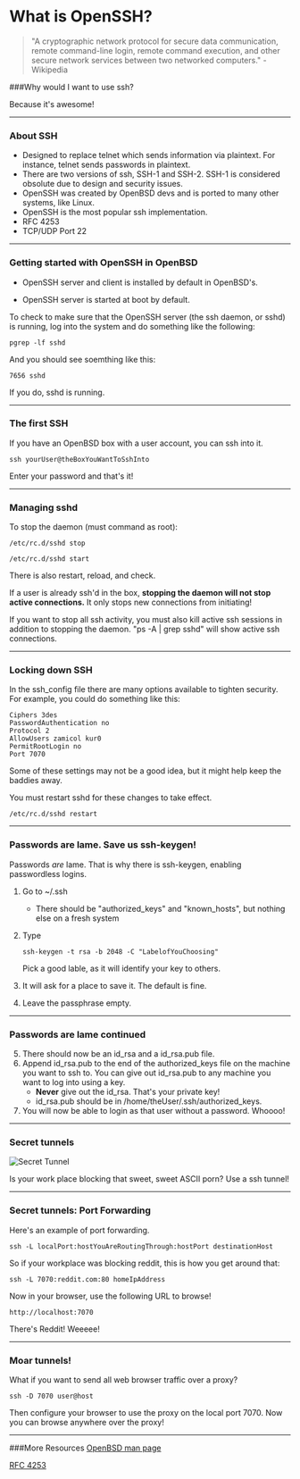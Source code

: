 # What is OpenSSH?

>"A cryptographic network protocol for secure data communication, remote command-line login, remote command execution, and other secure network services between two networked computers." -Wikipedia


###Why would I want to use ssh?

Because it's awesome!

---

### About SSH

* Designed to replace telnet which sends information via plaintext.  For instance, telnet sends passwords in plaintext.  
* There are two versions of ssh, SSH-1 and SSH-2.  SSH-1 is considered obsolute due to design and security issues.
* OpenSSH was created by OpenBSD devs and is ported to many other systems, like Linux.
* OpenSSH is the most popular ssh implementation.  
* RFC 4253
* TCP/UDP Port 22

---

### Getting started with OpenSSH in OpenBSD


* OpenSSH server and client is installed by default in OpenBSD's.  

* OpenSSH server is started at boot by default.  

To check to make sure that the OpenSSH server (the ssh daemon, or sshd) is running, log into the system and do something like the following:

```
pgrep -lf sshd
```

And you should see soemthing like this:

```
7656 sshd
```

If you do, sshd is running.

---

### The first SSH

If you have an OpenBSD box with a user account, you can ssh into it.

```
ssh yourUser@theBoxYouWantToSshInto 
```

Enter your password and that's it!


---
### Managing sshd

To stop the daemon (must command as root):

```
/etc/rc.d/sshd stop
```

```
/etc/rc.d/sshd start
```

There is also restart, reload, and check.  

If a user is already ssh'd in the box, **stopping the daemon will not stop active connections.**  It only stops new connections from initiating!  

If you want to stop all ssh activity, you must also kill active ssh sessions in addition to stopping the daemon. "ps -A | grep sshd" will show active ssh connections.  

---

### Locking down SSH

In the ssh_config file there are many options available to tighten security. For example, you could do something like this:

```
Ciphers 3des
PasswordAuthentication no
Protocol 2 
AllowUsers zamicol kur0
PermitRootLogin no
Port 7070
```

Some of these settings may not be a good idea, but it might help keep the baddies away.  

You must restart sshd for these changes to take effect.

```
/etc/rc.d/sshd restart
```

---

### Passwords are lame. Save us ssh-keygen!

Passwords *are* lame.  That is why there is ssh-keygen, enabling passwordless logins.

1. Go to ~/.ssh
    * There should be "authorized_keys" and "known_hosts", but nothing else on a fresh system
2. Type
	```
	ssh-keygen -t rsa -b 2048 -C "LabelofYouChoosing"
	```
	Pick a good lable, as it will identify your key to others. 

3. It will ask for a place to save it.  The default is fine. 
4. Leave the passphrase empty.  

---

### Passwords are lame continued

5. There should now be an id_rsa and a id_rsa.pub file.
6. Append id_rsa.pub to the end of the authorized_keys file on the machine you want to ssh to.  You can give out id_rsa.pub to any machine you want to log into using a key.
    * **Never** give out the id_rsa.  That's your private key!
    * id_rsa.pub should be in /home/theUser/.ssh/authorized_keys.  
7. You will now be able to login as that user without a password. Whoooo!

---

### Secret tunnels

![Secret Tunnel](http://24.media.tumblr.com/eb5a56a9082029777ee0421e34d6d6c3/tumblr_mitciedNmy1qat7jlo2_1280.png)

Is your work place blocking that sweet, sweet ASCII porn?  Use a ssh tunnel!

--- 

### Secret tunnels: Port Forwarding

Here's an example of port forwarding.  

```
ssh -L localPort:hostYouAreRoutingThrough:hostPort destinationHost

```

So if your workplace was blocking reddit, this is how you get around that:

```
ssh -L 7070:reddit.com:80 homeIpAddress
```

Now in your browser, use the following URL to browse!

```
http://localhost:7070
```

There's Reddit!  Weeeee!

---

### Moar tunnels!

What if you want to send all web browser traffic over a proxy?

```
ssh -D 7070 user@host 
```

Then configure your browser to use the proxy on the local port 7070.  Now you can browse anywhere over the proxy!

---

###More Resources
[OpenBSD man page](http://www.openbsd.org/cgi-bin/man.cgi?query=ssh)

[RFC 4253](http://tools.ietf.org/html/rfc4253)
